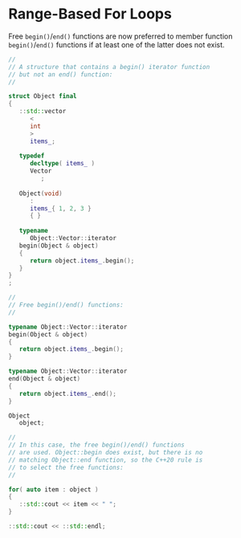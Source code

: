 # Range-Based For Loops

Free `begin()`/`end()` functions are now preferred to member function `begin()`/`end()` functions if at least one of the latter does not exist.

```c++
//
// A structure that contains a begin() iterator function
// but not an end() function:
//

struct Object final
{
   ::std::vector
      <
      int
      >
      items_;
   
   typedef
      decltype( items_ )
      Vector
         ;
   
   Object(void)
      :
      items_{ 1, 2, 3 }
      { }
   
   typename
      Object::Vector::iterator
   begin(Object & object)
   {
      return object.items_.begin();
   }
}
;

//
// Free begin()/end() functions:
//

typename Object::Vector::iterator
begin(Object & object)
{
   return object.items_.begin();
}

typename Object::Vector::iterator
end(Object & object)
{
   return object.items_.end();
}

Object
   object;

//
// In this case, the free begin()/end() functions
// are used. Object::begin does exist, but there is no
// matching Object::end function, so the C++20 rule is
// to select the free functions:
//

for( auto item : object )
{
   ::std::cout << item << " ";
}

::std::cout << ::std::endl;
```
